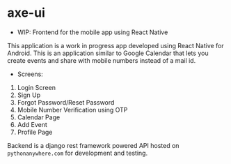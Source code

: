 # axe-ui
* WIP: Frontend for the mobile app using React Native

This application is a work in progress app developed using React Native for Android. 
This is an application similar to Google Calendar that lets you create events and share with mobile numbers instead of a mail id.

* Screens:
1. Login Screen
2. Sign Up
3. Forgot Password/Reset Password
4. Mobile Number Verification using OTP
5. Calendar Page
6. Add Event
7. Profile Page

Backend is a django rest framework powered API hosted on `pythonanywhere.com` for development and testing.
